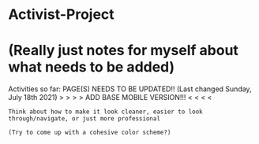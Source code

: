 # Activist-Project
# (Really just notes for myself about what needs to be added)
Activities so far:
    PAGE(S) NEEDS TO BE UPDATED!! (Last changed Sunday, July 18th 2021)
    > > > > ADD BASE MOBILE VERSION!!! < < < <
    
    Think about how to make it look cleaner, easier to look through/navigate, or just more professional
    
    (Try to come up with a cohesive color scheme?)
